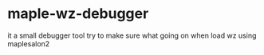 # maple-wz-debugger
it a small debugger tool try to make sure what going on when load wz using maplesalon2
